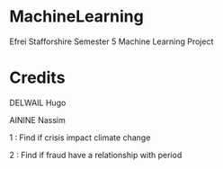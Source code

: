 # MachineLearning
Efrei Stafforshire Semester 5 Machine Learning Project

# Credits
DELWAIL Hugo 
 
 AININE Nassim

 1 : Find if crisis impact climate change

 2 : Find if fraud have a relationship with period

